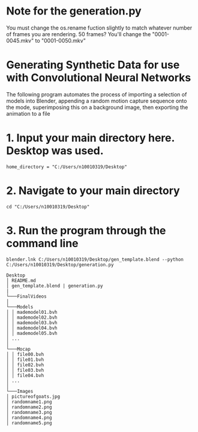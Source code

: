 # Note for the generation.py
You must change the os.rename fuction slightly to match whatever number of frames you are rendering.
50 frames? You'll change the "0001-0045.mkv" to "0001-0050.mkv"

# Generating Synthetic Data for use with Convolutional Neural Networks

The following program automates the process of 
importing a selection of models into Blender, 
appending a random motion capture sequence onto 
the mode, superimposing this on a background image,
then exporting the animation to a file 

# 1. Input your main directory here. Desktop was used.
`home_directory = "C:/Users/n10010319/Desktop"`

# 2. Navigate to your main directory 
`cd "C:/Users/n10010319/Desktop"`

# 3. Run the program through the command line
`blender.lnk C:/Users/n10010319/Desktop/gen_template.blend --python C:/Users/n10010319/Desktop/generation.py`

```
Desktop
│ README.md
│ gen_template.blend | generation.py
|
└───FinalVideos
│
└───Models
│ │ mademodel01.bvh
│ │ mademodel02.bvh
│ │ mademodel03.bvh
│ │ mademodel04.bvh
│ │ mademodel05.bvh
│ ...
│
└───Mocap
│ │ file00.bvh
│ │ file01.bvh
│ │ file02.bvh
│ │ file03.bvh
│ │ file04.bvh
│ ...
│
└───Images
│ pictureofgoats.jpg
│ randomname1.png
│ randomname2.png
│ randomname3.png
│ randomname4.png
│ randomname5.png
```
